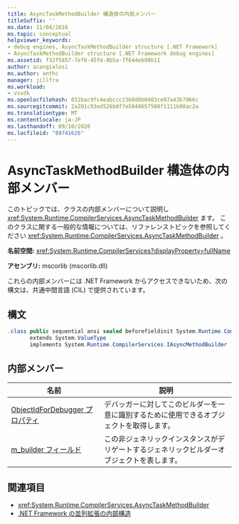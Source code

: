 ```yaml
---
title: AsyncTaskMethodBuilder 構造体の内部メンバー
titleSuffix: ''
ms.date: 11/04/2016
ms.topic: conceptual
helpviewer_keywords:
- debug engines, AsyncTaskMethodBuilder structure [.NET Framework]
- AsyncTaskMethodBuilder structure [.NET Framework debug engines]
ms.assetid: f32f5857-7ef8-45fd-8b5a-7f644eb98b11
author: acangialosi
ms.author: anthc
manager: jillfra
ms.workload:
- vssdk
ms.openlocfilehash: 032bac9fc4eabccc2368d0b0403ce97a43b7966c
ms.sourcegitcommit: 2a201c93ed526b0f7e5848657500f1111b08ac2a
ms.translationtype: MT
ms.contentlocale: ja-JP
ms.lasthandoff: 09/10/2020
ms.locfileid: "89741626"
---
```

# <a name="asynctaskmethodbuilder-structure---internal-members"></a>AsyncTaskMethodBuilder 構造体の内部メンバー
このトピックでは、クラスの内部メンバーについて説明し <xref:System.Runtime.CompilerServices.AsyncTaskMethodBuilder> ます。 このクラスに関する一般的な情報については、リファレンストピックを参照してください <xref:System.Runtime.CompilerServices.AsyncTaskMethodBuilder> 。

 **名前空間:** <xref:System.Runtime.CompilerServices?displayProperty=fullName>

 **アセンブリ:** mscorlib (mscorlib.dll)

 これらの内部メンバーには .NET Framework からアクセスできないため、次の構文は、共通中間言語 (CIL) で提供されています。

## <a name="syntax"></a>構文

```csharp
.class public sequential ansi sealed beforefieldinit System.Runtime.CompilerServices.AsyncTaskMethodBuilder
       extends System.ValueType
       implements System.Runtime.CompilerServices.IAsyncMethodBuilder
```

## <a name="internal-members"></a>内部メンバー

|名前|説明|
|----------|-----------------|
|[ObjectIdForDebugger プロパティ](../../extensibility/debugger/asynctaskmethodbuilder-objectidfordebugger-property.md)|デバッガーに対してこのビルダーを一意に識別するために使用できるオブジェクトを取得します。|
|[m_builder フィールド](../../extensibility/debugger/asynctaskmethodbuilder-m-builder-field.md)|この非ジェネリックインスタンスがデリゲートするジェネリックビルダーオブジェクトを表します。|

## <a name="see-also"></a>関連項目
- <xref:System.Runtime.CompilerServices.AsyncTaskMethodBuilder>
- [.NET Framework の並列拡張の内部構造](../../extensibility/debugger/parallel-extension-internals-for-the-dotnet-framework.md)
